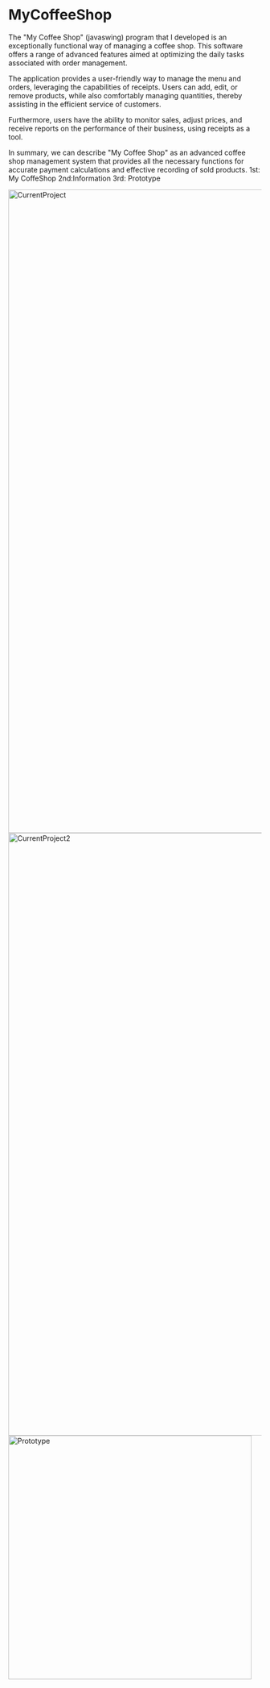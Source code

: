 # MyCoffeeShop
The "My Coffee Shop" (javaswing) program that I developed is an exceptionally functional way of managing a coffee shop. This software offers a range of advanced features aimed at optimizing the daily tasks associated with order management.

The application provides a user-friendly way to manage the menu and orders, leveraging the capabilities of receipts. Users can add, edit, or remove products, while also comfortably managing quantities, thereby assisting in the efficient service of customers.

Furthermore, users have the ability to monitor sales, adjust prices, and receive reports on the performance of their business, using receipts as a tool.

In summary, we can describe "My Coffee Shop" as an advanced coffee shop management system that provides all the necessary functions for accurate payment calculations and effective recording of sold products.
1st: My CoffeShop
2nd:Information
3rd: Prototype

<img width="1277" alt="CurrentProject" src="https://github.com/ChrysovalantisTsiartas/MyCoffeeShop/assets/128635583/56c625ab-afc5-4508-90be-a924fe4bd7e7">
<img width="1196" alt="CurrentProject2" src="https://github.com/ChrysovalantisTsiartas/MyCoffeeShop/assets/128635583/7eb72846-0c59-4c6a-85d5-6cd0c97b9cf0">
<img width="484" alt="Prototype" src="https://github.com/ChrysovalantisTsiartas/MyCoffeeShop/assets/128635583/5c13996a-9640-41f3-ad92-e2bbe0a31c6b">
